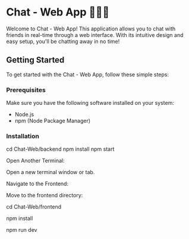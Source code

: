 # Chat - Web App 💬💬💬

Welcome to Chat - Web App! This application allows you to chat with friends in real-time through a web interface. With its intuitive design and easy setup, you'll be chatting away in no time!

## Getting Started

To get started with the Chat - Web App, follow these simple steps:
### Prerequisites
Make sure you have the following software installed on your system:
- Node.js
- npm (Node Package Manager)
### Installation

cd Chat-Web/backend
npm install
npm start

Open Another Terminal:

Open a new terminal window or tab.

Navigate to the Frontend:

Move to the frontend directory:

cd Chat-Web/frontend

npm install

npm run dev
